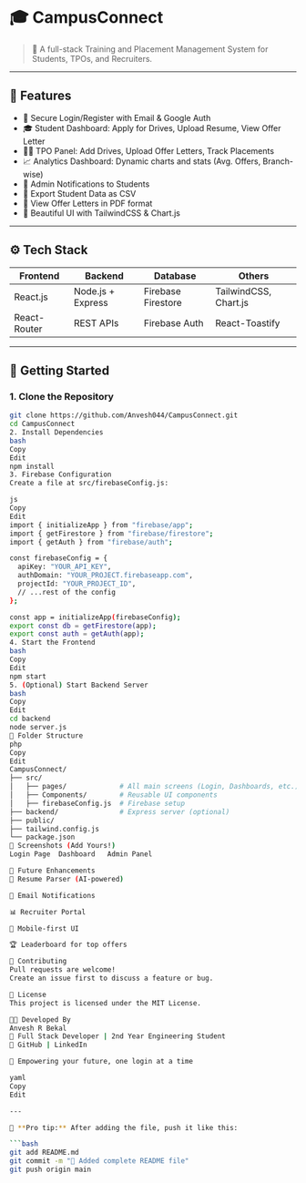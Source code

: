 # 🎓 CampusConnect

> 🔐 A full-stack Training and Placement Management System for Students, TPOs, and Recruiters.

---

## 🌟 Features

- 🔐 Secure Login/Register with Email & Google Auth
- 🎓 Student Dashboard: Apply for Drives, Upload Resume, View Offer Letter
- 🧑‍💼 TPO Panel: Add Drives, Upload Offer Letters, Track Placements
- 📈 Analytics Dashboard: Dynamic charts and stats (Avg. Offers, Branch-wise)
- 📢 Admin Notifications to Students
- 📂 Export Student Data as CSV
- 📄 View Offer Letters in PDF format
- 💅 Beautiful UI with TailwindCSS & Chart.js

---

## ⚙️ Tech Stack

| Frontend        | Backend         | Database          | Others                |
|-----------------|------------------|-------------------|------------------------|
| React.js        | Node.js + Express| Firebase Firestore| TailwindCSS, Chart.js |
| React-Router    | REST APIs        | Firebase Auth     | React-Toastify        |

---

## 🚀 Getting Started

### 1. Clone the Repository

```bash
git clone https://github.com/Anvesh044/CampusConnect.git
cd CampusConnect
2. Install Dependencies
bash
Copy
Edit
npm install
3. Firebase Configuration
Create a file at src/firebaseConfig.js:

js
Copy
Edit
import { initializeApp } from "firebase/app";
import { getFirestore } from "firebase/firestore";
import { getAuth } from "firebase/auth";

const firebaseConfig = {
  apiKey: "YOUR_API_KEY",
  authDomain: "YOUR_PROJECT.firebaseapp.com",
  projectId: "YOUR_PROJECT_ID",
  // ...rest of the config
};

const app = initializeApp(firebaseConfig);
export const db = getFirestore(app);
export const auth = getAuth(app);
4. Start the Frontend
bash
Copy
Edit
npm start
5. (Optional) Start Backend Server
bash
Copy
Edit
cd backend
node server.js
🧠 Folder Structure
php
Copy
Edit
CampusConnect/
├── src/
│   ├── pages/             # All main screens (Login, Dashboards, etc.)
│   ├── Components/        # Reusable UI components
│   ├── firebaseConfig.js  # Firebase setup
├── backend/               # Express server (optional)
├── public/
├── tailwind.config.js
└── package.json
📸 Screenshots (Add Yours!)
Login Page	Dashboard	Admin Panel

🧩 Future Enhancements
📄 Resume Parser (AI-powered)

📧 Email Notifications

📊 Recruiter Portal

📱 Mobile-first UI

🏆 Leaderboard for top offers

🤝 Contributing
Pull requests are welcome!
Create an issue first to discuss a feature or bug.

📜 License
This project is licensed under the MIT License.

👨‍💻 Developed By
Anvesh R Bekal
📌 Full Stack Developer | 2nd Year Engineering Student
🔗 GitHub | LinkedIn

💼 Empowering your future, one login at a time

yaml
Copy
Edit

---

📌 **Pro tip:** After adding the file, push it like this:

```bash
git add README.md
git commit -m "📘 Added complete README file"
git push origin main
